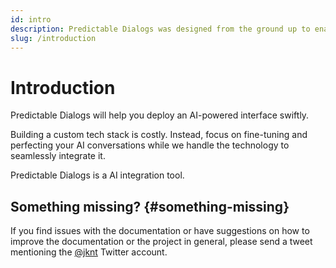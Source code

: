 ```yaml
---
id: intro
description: Predictable Dialogs was designed from the ground up to enable the easy design and embedding of AI agents into websites.
slug: /introduction
---
```


# Introduction

Predictable Dialogs will help you deploy an AI-powered interface swiftly.

Building a custom tech stack is costly. Instead, focus on fine-tuning and perfecting your AI conversations while we handle the technology to seamlessly integrate it.

Predictable Dialogs is a AI integration tool.


## Something missing? {#something-missing}
If you find issues with the documentation or have suggestions on how to improve the documentation or the project in general, please send a tweet mentioning the [@jknt](https://x.com/jkntji) Twitter account.